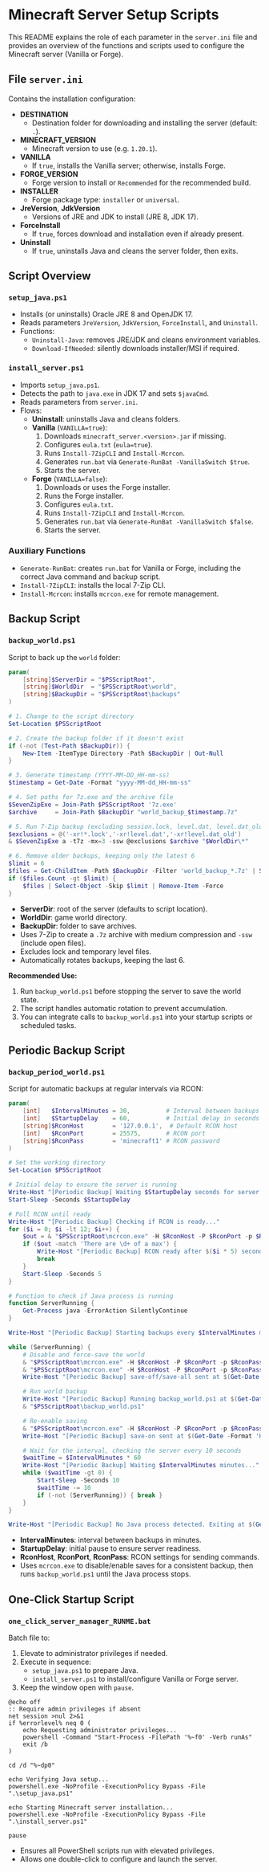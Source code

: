 # Minecraft Server Setup Scripts

This README explains the role of each parameter in the `server.ini` file and provides an overview of the functions and scripts used to configure the Minecraft server (Vanilla or Forge).

## File `server.ini`
Contains the installation configuration:
- **DESTINATION**  
  - Destination folder for downloading and installing the server (default: `.`).
- **MINECRAFT_VERSION**  
  - Minecraft version to use (e.g. `1.20.1`).
- **VANILLA**  
  - If `true`, installs the Vanilla server; otherwise, installs Forge.
- **FORGE_VERSION**  
  - Forge version to install or `Recommended` for the recommended build.
- **INSTALLER**  
  - Forge package type: `installer` or `universal`.
- **JreVersion**, **JdkVersion**  
  - Versions of JRE and JDK to install (JRE 8, JDK 17).
- **ForceInstall**  
  - If `true`, forces download and installation even if already present.
- **Uninstall**  
  - If `true`, uninstalls Java and cleans the server folder, then exits.

## Script Overview

### `setup_java.ps1`
- Installs (or uninstalls) Oracle JRE 8 and OpenJDK 17.  
- Reads parameters `JreVersion`, `JdkVersion`, `ForceInstall`, and `Uninstall`.  
- Functions:  
  - `Uninstall-Java`: removes JRE/JDK and cleans environment variables.  
  - `Download-IfNeeded`: silently downloads installer/MSI if required.

### `install_server.ps1`
- Imports `setup_java.ps1`.  
- Detects the path to `java.exe` in JDK 17 and sets `$javaCmd`.  
- Reads parameters from `server.ini`.  
- Flows:  
  - **Uninstall**: uninstalls Java and cleans folders.  
  - **Vanilla** (`VANILLA=true`):  
    1. Downloads `minecraft_server.<version>.jar` if missing.  
    2. Configures `eula.txt` (`eula=true`).  
    3. Runs `Install-7ZipCLI` and `Install-Mcrcon`.  
    4. Generates `run.bat` via `Generate-RunBat -VanillaSwitch $true`.  
    5. Starts the server.  
  - **Forge** (`VANILLA=false`):  
    1. Downloads or uses the Forge installer.  
    2. Runs the Forge installer.  
    3. Configures `eula.txt`.  
    4. Runs `Install-7ZipCLI` and `Install-Mcrcon`.  
    5. Generates `run.bat` via `Generate-RunBat -VanillaSwitch $false`.  
    6. Starts the server.

### Auxiliary Functions
- `Generate-RunBat`: creates `run.bat` for Vanilla or Forge, including the correct Java command and backup script.  
- `Install-7ZipCLI`: installs the local 7-Zip CLI.  
- `Install-Mcrcon`: installs `mcrcon.exe` for remote management.

## Backup Script

### `backup_world.ps1`
Script to back up the `world` folder:

```powershell
param(
    [string]$ServerDir = "$PSScriptRoot",
    [string]$WorldDir  = "$PSScriptRoot\world",
    [string]$BackupDir = "$PSScriptRoot\backups"
)

# 1. Change to the script directory
Set-Location $PSScriptRoot

# 2. Create the backup folder if it doesn't exist
if (-not (Test-Path $BackupDir)) {
    New-Item -ItemType Directory -Path $BackupDir | Out-Null
}

# 3. Generate timestamp (YYYY-MM-DD_HH-mm-ss)
$timestamp = Get-Date -Format "yyyy-MM-dd_HH-mm-ss"

# 4. Set paths for 7z.exe and the archive file
$SevenZipExe = Join-Path $PSScriptRoot '7z.exe'
$archive     = Join-Path $BackupDir "world_backup_$timestamp.7z"

# 5. Run 7-Zip backup (excluding session.lock, level.dat, level.dat_old)
$exclusions = @('-xr!*.lock','-xr!level.dat','-xr!level.dat_old')
& $SevenZipExe a -t7z -mx=3 -ssw @exclusions $archive "$WorldDir\*"

# 6. Remove older backups, keeping only the latest 6
$limit = 6
$files = Get-ChildItem -Path $BackupDir -Filter 'world_backup_*.7z' | Sort-Object LastWriteTime -Descending
if ($files.Count -gt $limit) {
    $files | Select-Object -Skip $limit | Remove-Item -Force
}
```

- **ServerDir**: root of the server (defaults to script location).  
- **WorldDir**: game world directory.  
- **BackupDir**: folder to save archives.  
- Uses 7-Zip to create a `.7z` archive with medium compression and `-ssw` (include open files).  
- Excludes lock and temporary level files.  
- Automatically rotates backups, keeping the last 6.

**Recommended Use:**
1. Run `backup_world.ps1` before stopping the server to save the world state.  
2. The script handles automatic rotation to prevent accumulation.  
3. You can integrate calls to `backup_world.ps1` into your startup scripts or scheduled tasks.

## Periodic Backup Script

### `backup_period_world.ps1`
Script for automatic backups at regular intervals via RCON:

```powershell
param(
    [int]   $IntervalMinutes = 30,          # Interval between backups in minutes
    [int]   $StartupDelay    = 60,          # Initial delay in seconds for server startup
    [string]$RconHost        = '127.0.0.1',  # Default RCON host
    [int]   $RconPort        = 25575,       # RCON port
    [string]$RconPass        = 'minecraft1' # RCON password
)

# Set the working directory
Set-Location $PSScriptRoot

# Initial delay to ensure the server is running
Write-Host "[Periodic Backup] Waiting $StartupDelay seconds for server startup..."
Start-Sleep -Seconds $StartupDelay

# Poll RCON until ready
Write-Host "[Periodic Backup] Checking if RCON is ready..."
for ($i = 0; $i -lt 12; $i++) {
    $out = & "$PSScriptRoot\mcrcon.exe" -H $RconHost -P $RconPort -p $RconPass -c "list" 2>$null
    if ($out -match 'There are \d+ of a max') {
        Write-Host "[Periodic Backup] RCON ready after $($i * 5) seconds."
        break
    }
    Start-Sleep -Seconds 5
}

# Function to check if Java process is running
function ServerRunning {
    Get-Process java -ErrorAction SilentlyContinue
}

Write-Host "[Periodic Backup] Starting backups every $IntervalMinutes minutes."

while (ServerRunning) {
    # Disable and force-save the world
    & "$PSScriptRoot\mcrcon.exe" -H $RconHost -P $RconPort -p $RconPass -c "save-off" | Out-Null
    & "$PSScriptRoot\mcrcon.exe" -H $RconHost -P $RconPort -p $RconPass -c "save-all" | Out-Null
    Write-Host "[Periodic Backup] save-off/save-all sent at $(Get-Date -Format 'HH:mm:ss')."

    # Run world backup
    Write-Host "[Periodic Backup] Running backup_world.ps1 at $(Get-Date -Format 'HH:mm:ss')"
    & "$PSScriptRoot\backup_world.ps1"

    # Re-enable saving
    & "$PSScriptRoot\mcrcon.exe" -H $RconHost -P $RconPort -p $RconPass -c "save-on" | Out-Null
    Write-Host "[Periodic Backup] save-on sent at $(Get-Date -Format 'HH:mm:ss')."

    # Wait for the interval, checking the server every 10 seconds
    $waitTime = $IntervalMinutes * 60
    Write-Host "[Periodic Backup] Waiting $IntervalMinutes minutes..."
    while ($waitTime -gt 0) {
        Start-Sleep -Seconds 10
        $waitTime -= 10
        if (-not (ServerRunning)) { break }
    }
}

Write-Host "[Periodic Backup] No Java process detected. Exiting at $(Get-Date -Format 'yyyy-MM-dd HH:mm:ss')."
```

- **IntervalMinutes**: interval between backups in minutes.  
- **StartupDelay**: initial pause to ensure server readiness.  
- **RconHost**, **RconPort**, **RconPass**: RCON settings for sending commands.  
- Uses `mcrcon.exe` to disable/enable saves for a consistent backup, then runs `backup_world.ps1` until the Java process stops.

## One-Click Startup Script

### `one_click_server_manager_RUNME.bat`
Batch file to:
1. Elevate to administrator privileges if needed.  
2. Execute in sequence:  
   - `setup_java.ps1` to prepare Java.  
   - `install_server.ps1` to install/configure Vanilla or Forge server.  
3. Keep the window open with `pause`.

```batch
@echo off
:: Require admin privileges if absent
net session >nul 2>&1
if %errorlevel% neq 0 (
    echo Requesting administrator privileges...
    powershell -Command "Start-Process -FilePath '%~f0' -Verb runAs"
    exit /b
)

cd /d "%~dp0"

echo Verifying Java setup...
powershell.exe -NoProfile -ExecutionPolicy Bypass -File ".\setup_java.ps1"

echo Starting Minecraft server installation...
powershell.exe -NoProfile -ExecutionPolicy Bypass -File ".\install_server.ps1"

pause
```

- Ensures all PowerShell scripts run with elevated privileges.  
- Allows one double-click to configure and launch the server.